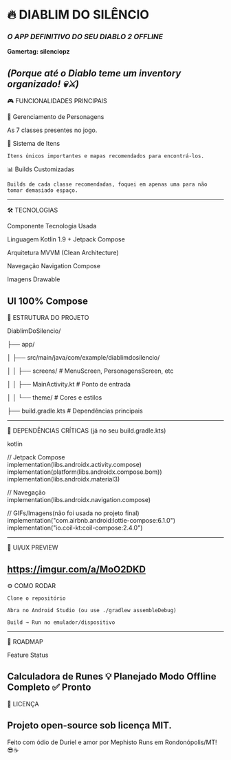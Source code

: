 # 🔥 **DIABLIM DO SILÊNCIO**  

### *O APP DEFINITIVO DO SEU DIABLO 2 OFFLINE*  

**Gamertag: silenciopz**  

*(Porque até o Diablo teme um inventory organizado! 💀⚔️)*  
--------------------------------------------------------------------------------------------------------------------------------------
🎮 FUNCIONALIDADES PRINCIPAIS

👥 Gerenciamento de Personagens

   As 7 classes presentes no jogo.

🧰 Sistema de Itens

    Itens únicos importantes e mapas recomendados para encontrá-los.

📊 Builds Customizadas

    Builds de cada classe recomendadas, foquei em apenas uma para não tomar demasiado espaço.

--------------------------------------------------------------------------------------------------------------------------------------
🛠️ TECNOLOGIAS

Componente	  Tecnologia Usada

Linguagem	    Kotlin 1.9 + Jetpack Compose

Arquitetura	  MVVM (Clean Architecture)

Navegação	    Navigation Compose

Imagens	      Drawable

UI	          100% Compose
--------------------------------------------------------------------------------------------------------------------------------------
📂 ESTRUTURA DO PROJETO

DiablimDoSilencio/  

├── app/  

│   ├── src/main/java/com/example/diablimdosilencio/  

│   │   ├── screens/               # MenuScreen, PersonagensScreen, etc  

│   │   ├── MainActivity.kt        # Ponto de entrada  

│   │   └── theme/                 # Cores e estilos  

├── build.gradle.kts               # Dependências principais  

--------------------------------------------------------------------------------------------------------------------------------------
📜 DEPENDÊNCIAS CRÍTICAS (já no seu build.gradle.kts)

kotlin

// Jetpack Compose  
implementation(libs.androidx.activity.compose)  
implementation(platform(libs.androidx.compose.bom))  
implementation(libs.androidx.material3)  

// Navegação  
implementation(libs.androidx.navigation.compose)  

// GIFs/Imagens(não foi usada no projeto final)
implementation("com.airbnb.android:lottie-compose:6.1.0")  
implementation("io.coil-kt:coil-compose:2.4.0")  

--------------------------------------------------------------------------------------------------------------------------------------
🎨 UI/UX PREVIEW

https://imgur.com/a/MoO2DKD
--------------------------------------------------------------------------------------------------------------------------------------
⚙️ COMO RODAR

    Clone o repositório

    Abra no Android Studio (ou use ./gradlew assembleDebug)

    Build → Run no emulador/dispositivo
--------------------------------------------------------------------------------------------------------------------------------------
🔮 ROADMAP

Feature	                  Status

Calculadora de Runes	  💡 Planejado
Modo Offline Completo	  ✅ Pronto
--------------------------------------------------------------------------------------------------------------------------------------
📌 LICENÇA

Projeto open-source sob licença MIT.
--------------------------------------------------------------------------------------------------------------------------------------
Feito com ódio de Duriel e amor por Mephisto Runs em Rondonópolis/MT! 😎☕
